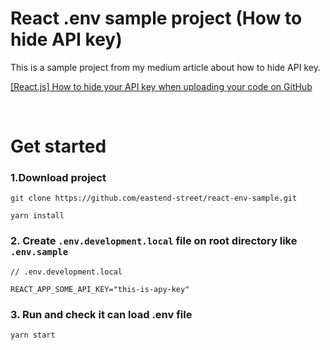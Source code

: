 # React .env sample project (How to hide API key)
This is a sample project from my medium article about how to hide API key.  

[[React.js] How to hide your API key when uploading your code on GitHub](https://link.medium.com/bu8yzlYFE3)

<br/>

# Get started
### 1.Download project
```
git clone https://github.com/eastend-street/react-env-sample.git

yarn install

```

### 2. Create `.env.development.local` file on root directory like `.env.sample`

```
// .env.development.local

REACT_APP_SOME_API_KEY="this-is-apy-key"

```

### 3. Run and check it can load .env file

```
yarn start
```
